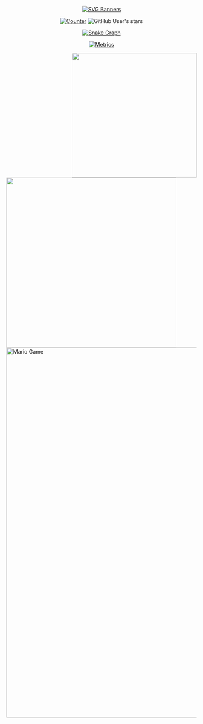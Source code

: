 <div align="center">

[![SVG Banners](https://svg-banners.vercel.app/api?type=rainbow&text1=b4imetu%20🫠&width=800&height=400)](https://github.com/b4imetu)

[![Counter](https://visitor-badge.laobi.icu/badge?page_id=b4imetu.b4imetu)](https://github.com/b4imetu)
![GitHub User's stars](https://img.shields.io/github/stars/b4imetu?affiliations=OWNER%2CCOLLABORATOR&label=GH%20stars)

[![Snake Graph](https://raw.githubusercontent.com/b4imetu/b4imetu/assets/github-contribution-grid-snake)](https://github.com/b4imetu)

[![Metrics](https://raw.githubusercontent.com/b4imetu/b4imetu/assets/github-metrics.svg)](https://github.com/b4imetu)

</div>

<a href="https://github.com/anuraghazra/github-readme-stats#top-languages-card">
  <img align="right" src="https://github-readme-stats.vercel.app/api/top-langs/?username=wangsrGit119&layout=compact" width="330"/>
</a>

<a href="https://github.com/b4imetu/b4imetu">
  <img align="left" src="https://github-readme-stats.vercel.app/api?username=b4imetu&show_icons=true&theme=tokyonight&hide_title=false&count_private=true" width="450"/>
</a>

<br>

<img src="https://github.com/TheDudeThatCode/TheDudeThatCode/blob/master/Assets/Mario_Gameplay.gif" alt="Mario Game" width="980">
